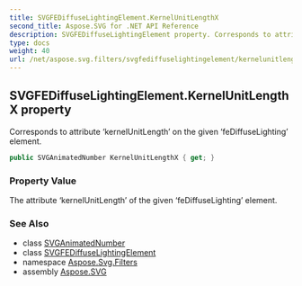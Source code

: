 ```yaml
---
title: SVGFEDiffuseLightingElement.KernelUnitLengthX
second_title: Aspose.SVG for .NET API Reference
description: SVGFEDiffuseLightingElement property. Corresponds to attribute kernelUnitLength on the given feDiffuseLighting element
type: docs
weight: 40
url: /net/aspose.svg.filters/svgfediffuselightingelement/kernelunitlengthx/
---
```

## SVGFEDiffuseLightingElement.KernelUnitLengthX property

Corresponds to attribute ‘kernelUnitLength’ on the given ‘feDiffuseLighting’ element.

```csharp
public SVGAnimatedNumber KernelUnitLengthX { get; }
```

### Property Value

The attribute ‘kernelUnitLength’ of the given ‘feDiffuseLighting’ element.

### See Also

* class [SVGAnimatedNumber](../../../aspose.svg.datatypes/svganimatednumber/)
* class [SVGFEDiffuseLightingElement](../)
* namespace [Aspose.Svg.Filters](../../svgfediffuselightingelement/)
* assembly [Aspose.SVG](../../../)
